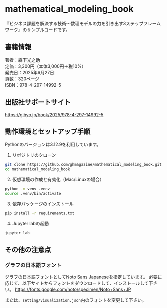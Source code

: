 # mathematical_modeling_book


『ビジネス課題を解決する技術〜数理モデルの力を引き出す3ステップフレームワーク』のサンプルコードです。

## 書籍情報
著者：森下光之助<br>
定価：3,300円（本体3,000円＋税10%）<br>
発売日：2025年6月27日<br>
頁数：320ページ<br>
ISBN：978-4-297-14992-5

## 出版社サポートサイト

https://gihyo.jp/book/2025/978-4-297-14992-5

## 動作環境とセットアップ手順

Pythonのバージョンは3.12.9を利用しています。


1. リポジトリのクローン

```bash
git clone https://github.com/ghmagazine/mathematical_modeling_book.git
cd mathematical_modeling_book
```

2. 仮想環境の作成と有効化（Mac/Linuxの場合）

```bash
python -m venv .venv
source .venv/bin/activate
```

3. 依存パッケージのインストール

```bash
pip install -r requirements.txt
```

4. Jupyter labの起動

```bash
jupyter lab
```

## その他の注意点
### グラフの日本語フォント

グラフの日本語フォントとしてNoto Sans Japaneseを指定しています。
必要に応じて、以下サイトからフォントをダウンロードして、インストールして下さい。
https://fonts.google.com/noto/specimen/Noto+Sans+JP

または、`setting/visualization.json`内のフォントを変更して下さい。